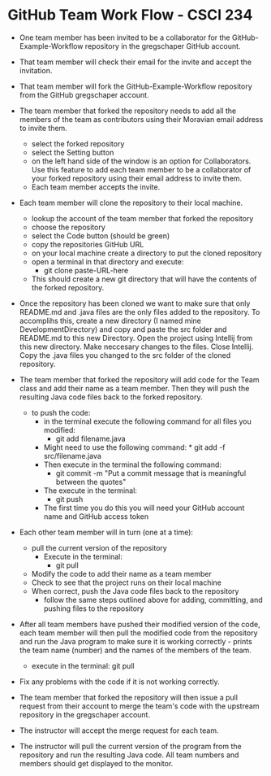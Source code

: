 # GitHub Team Work Flow - CSCI 234

* One team member has been invited to be a collaborator for the GitHub-Example-Workflow repository in the gregschaper GitHub account.

* That team member will check their email for the invite and accept the invitation.

* That team member will fork the GitHub-Example-Workflow repository from the GitHub gregschaper account.

* The team member that forked the repository needs to add all the members of the team as contributors using their Moravian email address to invite them.
	* select the forked repository
	* select the Setting button
	* on the left hand side of the window is an option for Collaborators. Use this feature to add each team member to be a collaborator of your forked repository using their email address to invite them.
	* Each team member accepts the invite.
* Each team member will clone the repository to their local machine.
	* lookup the account of the team member that forked the repository
	* choose the repository
	* select the Code button (should be green)
	* copy the repositories GitHub URL
	* on your local machine create a directory to put the cloned repository
	* open a terminal in that directory and execute:
		* git clone paste-URL-here
	* This should create a new git directory that will have the contents of the forked repository.

* Once the repository has been cloned we want to make sure that only README.md and .java files are the only files added to the repository. To accomplihs this, create a new directory (I named mine DevelopmentDirectory) and copy and paste the src folder and README.md to this new Directory. Open the project using Intellij from this new directory. Make neccesary changes to the files. Close Intellij. Copy the .java files you changed to the src folder of the cloned repository.

* The team member that forked the repository will add code for the Team class and add their name as a team member. Then they will push the resulting Java code files back to the forked repository.
	* to push the code:
		* in the terminal execute the following command for all files you modified:
			* git add filename.java
		* Might need to use the following command:
    			* git add -f src/filename.java
		* Then execute in the terminal the following command:
			* git commit -m "Put a commit message that is meaningful between the quotes"
		* The execute in the terminal:
			* git push
		* The first time you do this you will need your GitHub account name and GitHub access token

* Each other team member will in turn (one at a time):
	* pull the current version of the repository
		* Execute in the terminal:
			* git pull
	* Modify the code to add their name as a team member
	* Check to see that the project runs on their local machine
	* When correct, push the Java code files back to the repository
		* follow the same steps outlined above for adding, committing, and pushing files to the repository
 
* After all team members have pushed their modified version of the code, each team member will then pull the modified code from the repository and run the Java program to make sure it is working correctly - prints the team name (number) and the names of the members of the team.
	* execute in the terminal:
		git pull

* Fix any problems with the code if it is not working correctly.

* The team member that forked the repository will then issue a pull request from their account to merge the team's code with the upstream repository in the gregschaper account.

* The instructor will accept the merge request for each team.

* The instructor will pull the current version of the program from the repository and run the resulting Java code. All team numbers and members should get displayed to the monitor.

